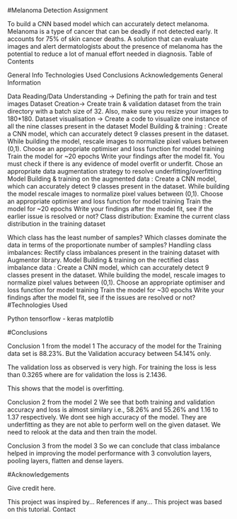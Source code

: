 #Melanoma Detection Assignment

To build a CNN based model which can accurately detect melanoma. Melanoma is a type of cancer that can be deadly if not detected early. It accounts for 75% of skin cancer deaths. A solution that can evaluate images and alert dermatologists about the presence of melanoma has the potential to reduce a lot of manual effort needed in diagnosis.
Table of Contents

General Info
Technologies Used
Conclusions
Acknowledgements
General Information

Data Reading/Data Understanding → Defining the path for train and test images Dataset Creation→ Create train & validation dataset from the train directory with a batch size of 32. Also, make sure you resize your images to 180*180. Dataset visualisation → Create a code to visualize one instance of all the nine classes present in the dataset Model Building & training : Create a CNN model, which can accurately detect 9 classes present in the dataset. While building the model, rescale images to normalize pixel values between (0,1). Choose an appropriate optimiser and loss function for model training Train the model for ~20 epochs Write your findings after the model fit. You must check if there is any evidence of model overfit or underfit. Chose an appropriate data augmentation strategy to resolve underfitting/overfitting Model Building & training on the augmented data : Create a CNN model, which can accurately detect 9 classes present in the dataset. While building the model rescale images to normalize pixel values between (0,1). Choose an appropriate optimiser and loss function for model training Train the model for ~20 epochs Write your findings after the model fit, see if the earlier issue is resolved or not? Class distribution: Examine the current class distribution in the training dataset

Which class has the least number of samples?
Which classes dominate the data in terms of the proportionate number of samples? Handling class imbalances: Rectify class imbalances present in the training dataset with Augmentor library. Model Building & training on the rectified class imbalance data : Create a CNN model, which can accurately detect 9 classes present in the dataset. While building the model, rescale images to normalize pixel values between (0,1). Choose an appropriate optimiser and loss function for model training Train the model for ~30 epochs Write your findings after the model fit, see if the issues are resolved or not?
#Technologies Used

Python
tensorflow - keras
matplotlib

#Conclusions

Conclusion 1 from the model 1
The accuracy of the model for the Training data set is 88.23%. But the Validation accuracy between 54.14% only.

The validation loss as observed is very high. For training the loss is less than 0.3265 where are for validation the loss is 2.1436.

This shows that the model is overfitting.

Conclusion 2 from the model 2
We see that both training and validation accuracy and loss is almost similary i.e., 58.26% and 55.26% and 1.16 to 1.37 respectively. We dont see high accuracy of the model. They are underfitting as they are not able to perform well on the given dataset.
We need to relook at the data and then train the model.

Conclusion 3 from the model 3
So we can conclude that class imbalance helped in improving the model performance with 3 convolution layers, pooling layers, flatten and dense layers.

#Acknowledgements

Give credit here.

This project was inspired by...
References if any...
This project was based on this tutorial.
Contact
